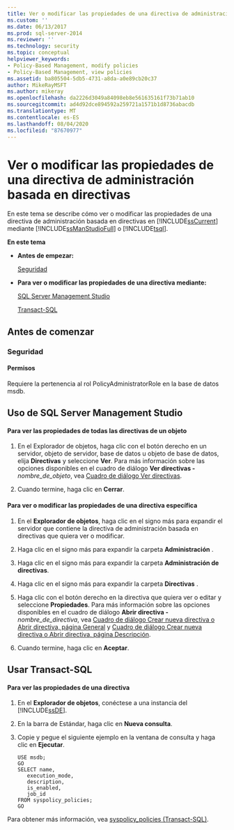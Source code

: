 ```yaml
---
title: Ver o modificar las propiedades de una directiva de administración basada en directivas | Microsoft Docs
ms.custom: ''
ms.date: 06/13/2017
ms.prod: sql-server-2014
ms.reviewer: ''
ms.technology: security
ms.topic: conceptual
helpviewer_keywords:
- Policy-Based Management, modify policies
- Policy-Based Management, view policies
ms.assetid: ba805504-5db5-4731-a8da-a0e89cb20c37
author: MikeRayMSFT
ms.author: mikeray
ms.openlocfilehash: da2226d3049a84098eb8e561635161f73b71ab10
ms.sourcegitcommit: ad4d92dce894592a259721a1571b1d8736abacdb
ms.translationtype: MT
ms.contentlocale: es-ES
ms.lasthandoff: 08/04/2020
ms.locfileid: "87670977"
---
```

# <a name="view-or-modify-the-properties-of-a-policy-based-management-policy"></a>Ver o modificar las propiedades de una directiva de administración basada en directivas
  En este tema se describe cómo ver o modificar las propiedades de una directiva de administración basada en directivas en [!INCLUDE[ssCurrent](../../includes/sscurrent-md.md)] mediante [!INCLUDE[ssManStudioFull](../../includes/ssmanstudiofull-md.md)] o [!INCLUDE[tsql](../../includes/tsql-md.md)].  
  
 **En este tema**  
  
-   **Antes de empezar:**  
  
     [Seguridad](#Security)  
  
-   **Para ver o modificar las propiedades de una directiva mediante:**  
  
     [SQL Server Management Studio](#SSMSProcedure)  
  
     [Transact-SQL](#TsqlProcedure)  
  
##  <a name="before-you-begin"></a><a name="BeforeYouBegin"></a> Antes de comenzar  
  
###  <a name="security"></a><a name="Security"></a> Seguridad  
  
####  <a name="permissions"></a><a name="Permissions"></a> Permisos  
 Requiere la pertenencia al rol PolicyAdministratorRole en la base de datos msdb.  
  
##  <a name="using-sql-server-management-studio"></a><a name="SSMSProcedure"></a> Uso de SQL Server Management Studio  
  
#### <a name="to-view-the-properties-of-all-policies-on-an-object"></a>Para ver las propiedades de todas las directivas de un objeto  
  
1.  En el Explorador de objetos, haga clic con el botón derecho en un servidor, objeto de servidor, base de datos u objeto de base de datos, elija **Directivas** y seleccione **Ver**. Para más información sobre las opciones disponibles en el cuadro de diálogo **Ver directivas -**_nombre_de_objeto_, vea [Cuadro de diálogo Ver directivas](view-policies-dialog-box.md).  
  
2.  Cuando termine, haga clic en **Cerrar**.  
  
#### <a name="to-view-or-modify-a-specific-policys-properties"></a>Para ver o modificar las propiedades de una directiva específica  
  
1.  En el **Explorador de objetos**, haga clic en el signo más para expandir el servidor que contiene la directiva de administración basada en directivas que quiera ver o modificar.  
  
2.  Haga clic en el signo más para expandir la carpeta **Administración** .  
  
3.  Haga clic en el signo más para expandir la carpeta **Administración de directivas**.  
  
4.  Haga clic en el signo más para expandir la carpeta **Directivas** .  
  
5.  Haga clic con el botón derecho en la directiva que quiera ver o editar y seleccione **Propiedades**. Para más información sobre las opciones disponibles en el cuadro de diálogo **Abrir directiva -**_nombre_de_directiva_, vea [Cuadro de diálogo Crear nueva directiva o Abrir directiva, página General](../../integration-services/general-page-of-integration-services-designers-options.md) y [Cuadro de diálogo Crear nueva directiva o Abrir directiva, página Descripción](create-new-policy-or-open-policy-dialog-box-description-page.md).  
  
6.  Cuando termine, haga clic en **Aceptar**.  
  
##  <a name="using-transact-sql"></a><a name="TsqlProcedure"></a> Usar Transact-SQL  
  
#### <a name="to-view-a-policys-properties"></a>Para ver las propiedades de una directiva  
  
1.  En el **Explorador de objetos**, conéctese a una instancia del [!INCLUDE[ssDE](../../includes/ssde-md.md)].  
  
2.  En la barra de Estándar, haga clic en **Nueva consulta**.  
  
3.  Copie y pegue el siguiente ejemplo en la ventana de consulta y haga clic en **Ejecutar**.  
  
    ```  
    USE msdb;  
    GO  
    SELECT name,  
       execution_mode,  
       description,  
       is_enabled,  
       job_id  
    FROM syspolicy_policies;  
    GO  
    ```  
  
 Para obtener más información, vea [syspolicy_policies &#40;Transact-SQL&#41;](/sql/relational-databases/system-catalog-views/syspolicy-policies-transact-sql).  
  
  
